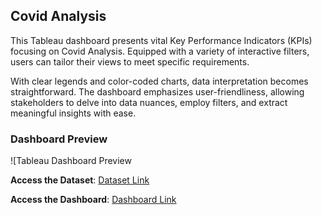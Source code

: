 ## Covid Analysis

This Tableau dashboard presents vital Key Performance Indicators (KPIs) focusing on Covid Analysis. Equipped with a variety of interactive filters, users can tailor their views to meet specific requirements.

With clear legends and color-coded charts, data interpretation becomes straightforward. The dashboard emphasizes user-friendliness, allowing stakeholders to delve into data nuances, employ filters, and extract meaningful insights with ease.

### Dashboard Preview

![Tableau Dashboard Preview[](https://github.com/NaveenJunjur/My_Portfoilio/blob/main/Tableau_Projects/06-Covid%20Analysis/Images/Covid.PNG)



**Access the Dataset**: [Dataset Link]()
  
**Access the Dashboard**: [Dashboard Link]()
